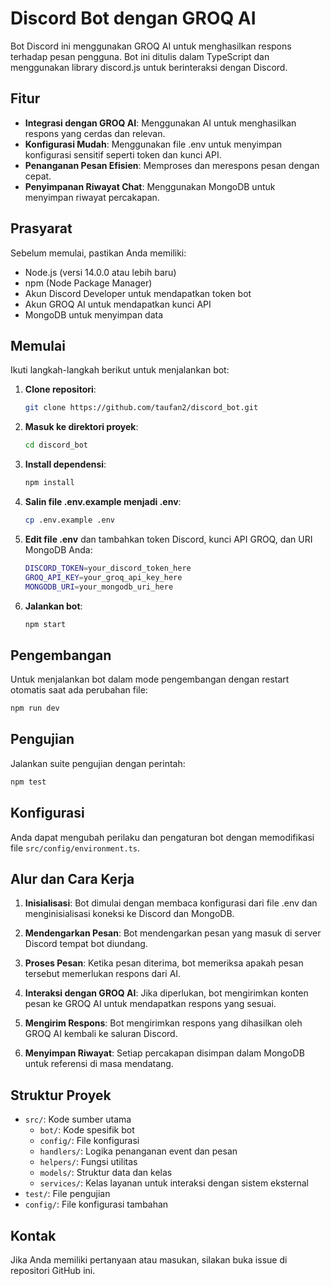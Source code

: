# Discord Bot dengan GROQ AI

Bot Discord ini menggunakan GROQ AI untuk menghasilkan respons terhadap pesan pengguna. Bot ini ditulis dalam TypeScript dan menggunakan library discord.js untuk berinteraksi dengan Discord.

## Fitur

- **Integrasi dengan GROQ AI**: Menggunakan AI untuk menghasilkan respons yang cerdas dan relevan.
- **Konfigurasi Mudah**: Menggunakan file .env untuk menyimpan konfigurasi sensitif seperti token dan kunci API.
- **Penanganan Pesan Efisien**: Memproses dan merespons pesan dengan cepat.
- **Penyimpanan Riwayat Chat**: Menggunakan MongoDB untuk menyimpan riwayat percakapan.

## Prasyarat

Sebelum memulai, pastikan Anda memiliki:

- Node.js (versi 14.0.0 atau lebih baru)
- npm (Node Package Manager)
- Akun Discord Developer untuk mendapatkan token bot
- Akun GROQ AI untuk mendapatkan kunci API
- MongoDB untuk menyimpan data

## Memulai

Ikuti langkah-langkah berikut untuk menjalankan bot:

1. **Clone repositori**:
   ```bash
   git clone https://github.com/taufan2/discord_bot.git
   ```

2. **Masuk ke direktori proyek**:
   ```bash
   cd discord_bot
   ```

3. **Install dependensi**:
   ```bash
   npm install
   ```

4. **Salin file .env.example menjadi .env**:
   ```bash
   cp .env.example .env
   ```

5. **Edit file .env** dan tambahkan token Discord, kunci API GROQ, dan URI MongoDB Anda:
   ```bash
   DISCORD_TOKEN=your_discord_token_here
   GROQ_API_KEY=your_groq_api_key_here
   MONGODB_URI=your_mongodb_uri_here
   ```

6. **Jalankan bot**:
   ```bash
   npm start
   ```

## Pengembangan

Untuk menjalankan bot dalam mode pengembangan dengan restart otomatis saat ada perubahan file:

```bash
npm run dev
```

## Pengujian

Jalankan suite pengujian dengan perintah:

```bash
npm test
```

## Konfigurasi

Anda dapat mengubah perilaku dan pengaturan bot dengan memodifikasi file `src/config/environment.ts`.

## Alur dan Cara Kerja

1. **Inisialisasi**: Bot dimulai dengan membaca konfigurasi dari file .env dan menginisialisasi koneksi ke Discord dan MongoDB.

2. **Mendengarkan Pesan**: Bot mendengarkan pesan yang masuk di server Discord tempat bot diundang.

3. **Proses Pesan**: Ketika pesan diterima, bot memeriksa apakah pesan tersebut memerlukan respons dari AI.

4. **Interaksi dengan GROQ AI**: Jika diperlukan, bot mengirimkan konten pesan ke GROQ AI untuk mendapatkan respons yang sesuai.

5. **Mengirim Respons**: Bot mengirimkan respons yang dihasilkan oleh GROQ AI kembali ke saluran Discord.

6. **Menyimpan Riwayat**: Setiap percakapan disimpan dalam MongoDB untuk referensi di masa mendatang.

## Struktur Proyek

- `src/`: Kode sumber utama
    - `bot/`: Kode spesifik bot
    - `config/`: File konfigurasi
    - `handlers/`: Logika penanganan event dan pesan
    - `helpers/`: Fungsi utilitas
    - `models/`: Struktur data dan kelas
    - `services/`: Kelas layanan untuk interaksi dengan sistem eksternal
- `test/`: File pengujian
- `config/`: File konfigurasi tambahan

## Kontak

Jika Anda memiliki pertanyaan atau masukan, silakan buka issue di repositori GitHub ini.
